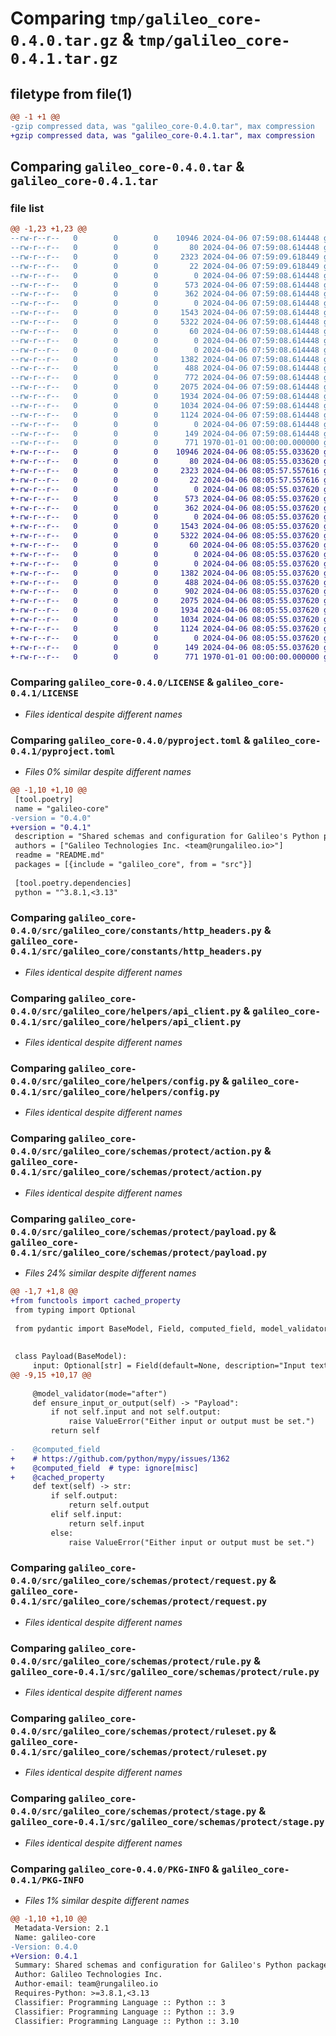 # Comparing `tmp/galileo_core-0.4.0.tar.gz` & `tmp/galileo_core-0.4.1.tar.gz`

## filetype from file(1)

```diff
@@ -1 +1 @@
-gzip compressed data, was "galileo_core-0.4.0.tar", max compression
+gzip compressed data, was "galileo_core-0.4.1.tar", max compression
```

## Comparing `galileo_core-0.4.0.tar` & `galileo_core-0.4.1.tar`

### file list

```diff
@@ -1,23 +1,23 @@
--rw-r--r--   0        0        0    10946 2024-04-06 07:59:08.614448 galileo_core-0.4.0/LICENSE
--rw-r--r--   0        0        0       80 2024-04-06 07:59:08.614448 galileo_core-0.4.0/README.md
--rw-r--r--   0        0        0     2323 2024-04-06 07:59:09.618449 galileo_core-0.4.0/pyproject.toml
--rw-r--r--   0        0        0       22 2024-04-06 07:59:09.618449 galileo_core-0.4.0/src/galileo_core/__init__.py
--rw-r--r--   0        0        0        0 2024-04-06 07:59:08.614448 galileo_core-0.4.0/src/galileo_core/constants/__init__.py
--rw-r--r--   0        0        0      573 2024-04-06 07:59:08.614448 galileo_core-0.4.0/src/galileo_core/constants/http_headers.py
--rw-r--r--   0        0        0      362 2024-04-06 07:59:08.614448 galileo_core-0.4.0/src/galileo_core/constants/routes.py
--rw-r--r--   0        0        0        0 2024-04-06 07:59:08.614448 galileo_core-0.4.0/src/galileo_core/helpers/__init__.py
--rw-r--r--   0        0        0     1543 2024-04-06 07:59:08.614448 galileo_core-0.4.0/src/galileo_core/helpers/api_client.py
--rw-r--r--   0        0        0     5322 2024-04-06 07:59:08.614448 galileo_core-0.4.0/src/galileo_core/helpers/config.py
--rw-r--r--   0        0        0       60 2024-04-06 07:59:08.614448 galileo_core-0.4.0/src/galileo_core/helpers/logger.py
--rw-r--r--   0        0        0        0 2024-04-06 07:59:08.614448 galileo_core-0.4.0/src/galileo_core/schemas/__init__.py
--rw-r--r--   0        0        0        0 2024-04-06 07:59:08.614448 galileo_core-0.4.0/src/galileo_core/schemas/protect/__init__.py
--rw-r--r--   0        0        0     1382 2024-04-06 07:59:08.614448 galileo_core-0.4.0/src/galileo_core/schemas/protect/action.py
--rw-r--r--   0        0        0      488 2024-04-06 07:59:08.614448 galileo_core-0.4.0/src/galileo_core/schemas/protect/metric.py
--rw-r--r--   0        0        0      772 2024-04-06 07:59:08.614448 galileo_core-0.4.0/src/galileo_core/schemas/protect/payload.py
--rw-r--r--   0        0        0     2075 2024-04-06 07:59:08.614448 galileo_core-0.4.0/src/galileo_core/schemas/protect/request.py
--rw-r--r--   0        0        0     1934 2024-04-06 07:59:08.614448 galileo_core-0.4.0/src/galileo_core/schemas/protect/rule.py
--rw-r--r--   0        0        0     1034 2024-04-06 07:59:08.614448 galileo_core-0.4.0/src/galileo_core/schemas/protect/ruleset.py
--rw-r--r--   0        0        0     1124 2024-04-06 07:59:08.614448 galileo_core-0.4.0/src/galileo_core/schemas/protect/stage.py
--rw-r--r--   0        0        0        0 2024-04-06 07:59:08.614448 galileo_core-0.4.0/src/galileo_core/schemas/shared/__init__.py
--rw-r--r--   0        0        0      149 2024-04-06 07:59:08.614448 galileo_core-0.4.0/src/galileo_core/schemas/shared/metric.py
--rw-r--r--   0        0        0      771 1970-01-01 00:00:00.000000 galileo_core-0.4.0/PKG-INFO
+-rw-r--r--   0        0        0    10946 2024-04-06 08:05:55.033620 galileo_core-0.4.1/LICENSE
+-rw-r--r--   0        0        0       80 2024-04-06 08:05:55.033620 galileo_core-0.4.1/README.md
+-rw-r--r--   0        0        0     2323 2024-04-06 08:05:57.557616 galileo_core-0.4.1/pyproject.toml
+-rw-r--r--   0        0        0       22 2024-04-06 08:05:57.557616 galileo_core-0.4.1/src/galileo_core/__init__.py
+-rw-r--r--   0        0        0        0 2024-04-06 08:05:55.037620 galileo_core-0.4.1/src/galileo_core/constants/__init__.py
+-rw-r--r--   0        0        0      573 2024-04-06 08:05:55.037620 galileo_core-0.4.1/src/galileo_core/constants/http_headers.py
+-rw-r--r--   0        0        0      362 2024-04-06 08:05:55.037620 galileo_core-0.4.1/src/galileo_core/constants/routes.py
+-rw-r--r--   0        0        0        0 2024-04-06 08:05:55.037620 galileo_core-0.4.1/src/galileo_core/helpers/__init__.py
+-rw-r--r--   0        0        0     1543 2024-04-06 08:05:55.037620 galileo_core-0.4.1/src/galileo_core/helpers/api_client.py
+-rw-r--r--   0        0        0     5322 2024-04-06 08:05:55.037620 galileo_core-0.4.1/src/galileo_core/helpers/config.py
+-rw-r--r--   0        0        0       60 2024-04-06 08:05:55.037620 galileo_core-0.4.1/src/galileo_core/helpers/logger.py
+-rw-r--r--   0        0        0        0 2024-04-06 08:05:55.037620 galileo_core-0.4.1/src/galileo_core/schemas/__init__.py
+-rw-r--r--   0        0        0        0 2024-04-06 08:05:55.037620 galileo_core-0.4.1/src/galileo_core/schemas/protect/__init__.py
+-rw-r--r--   0        0        0     1382 2024-04-06 08:05:55.037620 galileo_core-0.4.1/src/galileo_core/schemas/protect/action.py
+-rw-r--r--   0        0        0      488 2024-04-06 08:05:55.037620 galileo_core-0.4.1/src/galileo_core/schemas/protect/metric.py
+-rw-r--r--   0        0        0      902 2024-04-06 08:05:55.037620 galileo_core-0.4.1/src/galileo_core/schemas/protect/payload.py
+-rw-r--r--   0        0        0     2075 2024-04-06 08:05:55.037620 galileo_core-0.4.1/src/galileo_core/schemas/protect/request.py
+-rw-r--r--   0        0        0     1934 2024-04-06 08:05:55.037620 galileo_core-0.4.1/src/galileo_core/schemas/protect/rule.py
+-rw-r--r--   0        0        0     1034 2024-04-06 08:05:55.037620 galileo_core-0.4.1/src/galileo_core/schemas/protect/ruleset.py
+-rw-r--r--   0        0        0     1124 2024-04-06 08:05:55.037620 galileo_core-0.4.1/src/galileo_core/schemas/protect/stage.py
+-rw-r--r--   0        0        0        0 2024-04-06 08:05:55.037620 galileo_core-0.4.1/src/galileo_core/schemas/shared/__init__.py
+-rw-r--r--   0        0        0      149 2024-04-06 08:05:55.037620 galileo_core-0.4.1/src/galileo_core/schemas/shared/metric.py
+-rw-r--r--   0        0        0      771 1970-01-01 00:00:00.000000 galileo_core-0.4.1/PKG-INFO
```

### Comparing `galileo_core-0.4.0/LICENSE` & `galileo_core-0.4.1/LICENSE`

 * *Files identical despite different names*

### Comparing `galileo_core-0.4.0/pyproject.toml` & `galileo_core-0.4.1/pyproject.toml`

 * *Files 0% similar despite different names*

```diff
@@ -1,10 +1,10 @@
 [tool.poetry]
 name = "galileo-core"
-version = "0.4.0"
+version = "0.4.1"
 description = "Shared schemas and configuration for Galileo's Python packages."
 authors = ["Galileo Technologies Inc. <team@rungalileo.io>"]
 readme = "README.md"
 packages = [{include = "galileo_core", from = "src"}]
 
 [tool.poetry.dependencies]
 python = "^3.8.1,<3.13"
```

### Comparing `galileo_core-0.4.0/src/galileo_core/constants/http_headers.py` & `galileo_core-0.4.1/src/galileo_core/constants/http_headers.py`

 * *Files identical despite different names*

### Comparing `galileo_core-0.4.0/src/galileo_core/helpers/api_client.py` & `galileo_core-0.4.1/src/galileo_core/helpers/api_client.py`

 * *Files identical despite different names*

### Comparing `galileo_core-0.4.0/src/galileo_core/helpers/config.py` & `galileo_core-0.4.1/src/galileo_core/helpers/config.py`

 * *Files identical despite different names*

### Comparing `galileo_core-0.4.0/src/galileo_core/schemas/protect/action.py` & `galileo_core-0.4.1/src/galileo_core/schemas/protect/action.py`

 * *Files identical despite different names*

### Comparing `galileo_core-0.4.0/src/galileo_core/schemas/protect/payload.py` & `galileo_core-0.4.1/src/galileo_core/schemas/protect/payload.py`

 * *Files 24% similar despite different names*

```diff
@@ -1,7 +1,8 @@
+from functools import cached_property
 from typing import Optional
 
 from pydantic import BaseModel, Field, computed_field, model_validator
 
 
 class Payload(BaseModel):
     input: Optional[str] = Field(default=None, description="Input text to be processed.")
@@ -9,15 +10,17 @@
 
     @model_validator(mode="after")
     def ensure_input_or_output(self) -> "Payload":
         if not self.input and not self.output:
             raise ValueError("Either input or output must be set.")
         return self
 
-    @computed_field
+    # https://github.com/python/mypy/issues/1362
+    @computed_field  # type: ignore[misc]
+    @cached_property
     def text(self) -> str:
         if self.output:
             return self.output
         elif self.input:
             return self.input
         else:
             raise ValueError("Either input or output must be set.")
```

### Comparing `galileo_core-0.4.0/src/galileo_core/schemas/protect/request.py` & `galileo_core-0.4.1/src/galileo_core/schemas/protect/request.py`

 * *Files identical despite different names*

### Comparing `galileo_core-0.4.0/src/galileo_core/schemas/protect/rule.py` & `galileo_core-0.4.1/src/galileo_core/schemas/protect/rule.py`

 * *Files identical despite different names*

### Comparing `galileo_core-0.4.0/src/galileo_core/schemas/protect/ruleset.py` & `galileo_core-0.4.1/src/galileo_core/schemas/protect/ruleset.py`

 * *Files identical despite different names*

### Comparing `galileo_core-0.4.0/src/galileo_core/schemas/protect/stage.py` & `galileo_core-0.4.1/src/galileo_core/schemas/protect/stage.py`

 * *Files identical despite different names*

### Comparing `galileo_core-0.4.0/PKG-INFO` & `galileo_core-0.4.1/PKG-INFO`

 * *Files 1% similar despite different names*

```diff
@@ -1,10 +1,10 @@
 Metadata-Version: 2.1
 Name: galileo-core
-Version: 0.4.0
+Version: 0.4.1
 Summary: Shared schemas and configuration for Galileo's Python packages.
 Author: Galileo Technologies Inc.
 Author-email: team@rungalileo.io
 Requires-Python: >=3.8.1,<3.13
 Classifier: Programming Language :: Python :: 3
 Classifier: Programming Language :: Python :: 3.9
 Classifier: Programming Language :: Python :: 3.10
```


